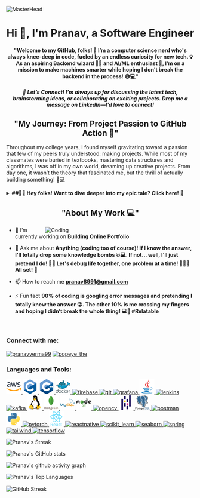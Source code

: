 ![MasterHead](https://camo.githubusercontent.com/4c3fd71b359cd5dfadc21247cde8f16ecbe5d41db8ac79ef28e3091ab02a8bef/68747470733a2f2f6d69722d73332d63646e2d63662e626568616e63652e6e65742f70726f6a6563745f6d6f64756c65732f6d61785f313230302f3831626234623136353638343031392e363430623630333864313333652e676966)
<h1 align="center">Hi 👋, I'm Pranav, a Software Engineer</h1>
<h4 align="center">"Welcome to my GitHub, folks! 🚀 I’m a computer science nerd who's always knee-deep in code, fueled by an endless curiosity for new tech. 💡 As an aspiring Backend wizard 🧙‍♂️ and AI/ML enthusiast 🤖, I’m on a mission to make machines smarter while hoping I don’t break the backend in the process! 😅💻"</h4>
  <h5 align="center">💬 Let’s Connect! I’m always up for discussing the latest tech, brainstorming ideas, or collaborating on exciting projects. Drop me a message on LinkedIn—I’d love to connect!</h5>
  
<h2 align="center">"My Journey: From Project Passion to GitHub Action 🚀"</h2>

Throughout my college years, I found myself gravitating toward a passion that few of my peers truly understood: making projects. While most of my classmates were buried in textbooks, mastering data structures and algorithms, I was off in my own world, dreaming up creative projects. From day one, it wasn’t the theory that fascinated me, but the thrill of actually building something! 🤖💻
   
   <details>
  <summary><b>##🕵️‍♂️ Hey folks! Want to dive deeper into my epic tale? Click here! 📖</b></summary>
     
I’ll never forget that first orientation session. It was my first glimpse into what college life had in store, and more importantly, it’s where I first heard the magical words: **placement drives**. 🚀 Apparently, when you went for job interviews, it wasn’t just about how well you could recite algorithmic solutions—projects mattered, too! And I was like, “Wait, projects? That’s my jam!” 🎉 So, I quickly realized this love for projects could actually be a huge advantage. Score! 🏆

From that moment on, I became the project-making machine. 🤖 In every semester, with every subject, there was always a Continuous Assessment (CA) that needed completing. And guess what? I was there, front and center, brainstorming new ways to turn even the most mundane assignments into a project that would catch someone’s eye. 💡 By the time I hit my final year (aka the **boss level**), where you had to complete a major project, I was ready for it. I’d already trained for this my whole college life. 🎯

The crazy thing? People noticed. Even though I was pretty new to coding back then (read: I was still figuring out why semicolons are so important 🤦‍♂️), I somehow managed to score well in all my subjects, and my professors appreciated my efforts. Yup, I was living that “straight A's while winging it” life. 😎 But hold up, it wasn’t all sunshine and rainbows. Behind my confident exterior, there was this *tiny little* problem… 

I was scared. Like, really scared. 🫣 I didn’t have the guts to share my projects with the world. While everyone else was happily posting their GitHub links like badges of honor, I was sitting there, quietly thinking, “What if they think it’s trash?” 🚮 So, yeah, I basically locked those projects away like they were some top-secret files, only showing them to my invigilators. If there was a “Project Vault” award, I would've won it hands down. 🏅

And so, time went on. I kept making more projects (I couldn’t stop—what can I say, it’s an addiction at this point 😜), but I never really shared them. Fast forward to today—I've completed my B.Tech, moved on with life, and *somehow* lost track of most of my earlier projects. 🙃 But recently, something pretty cool happened. I stumbled upon a few of them that I’d saved on my old laptop. 🖥️ Cue the nostalgia!

And then it hit me: *Why on earth was I hiding these?* 😳 Sure, they were simple, but so what? They were part of my journey, and every project told a story of how much I’d grown. Plus, it felt like a waste just letting them gather dust on my hard drive. So, I made a bold decision: I’m going to put them out there, on GitHub, one by one. 💪 

Let’s be real—some of them are basic AF 😅, but that’s okay! At the time, I was learning, experimenting, and trying out new things. I had projects from all sorts of areas—some were coding-based, others were, well, let's just say I even dipped into life sciences at one point 🧬. It was a wild ride. 🚴‍♂️

Now, I’ve started going through them again, bit by bit, reminiscing on what I did, tweaking a little here and there, and then proudly posting them online. 🎉 *Finally*! It’s funny—what I once saw as a fear is now more like a fun trip down memory lane, filled with learning curves, late nights, and lots of trial and error. My projects may have started small, but now they’re out there, ready to inspire someone else.

So yeah, here I am, sharing my journey. If I could go back and tell my younger self anything, it would be: *Dude, stop overthinking it! Just hit that publish button already!* 😜
   </details>
<h2 align="center">"About My Work 💻"</h2>
<img align="right" alt="Coding" width="400" src="https://cdn.dribbble.com/users/1162077/screenshots/3848914/programmer.gif" style="margin-left: 20px;">

- 🔭 I’m currently working on **Building Online Portfolio**

- 💬 Ask me about **Anything (coding too of course)! If I know the answer, I'll totally drop some knowledge bombs 💥💻. If not... well, I'll just pretend I do! 👀😂 Let's debug life together, one problem at a time! 🧑‍💻🚀 All set! 🎉**

- 📫 How to reach me **pranav8991@gmail.com**

- ⚡ Fun fact **90% of coding is googling error messages and pretending I totally knew the answer 😜. The other 10% is me crossing my fingers and hoping I didn’t break the whole thing! 💻🔧 #Relatable**

<p align="left"> <a href="https://twitter.com/" target="blank"><img src="https://img.shields.io/twitter/follow/?logo=twitter&style=for-the-badge" alt="" /></a> </p>
<h3 align="left">Connect with me:</h3>
<p align="left">
<a href="https://linkedin.com/in/pranavverma99" target="blank"><img align="center" src="https://raw.githubusercontent.com/rahuldkjain/github-profile-readme-generator/master/src/images/icons/Social/linked-in-alt.svg" alt="pranavverma99" height="30" width="40" /></a>
<a href="https://www.leetcode.com/popeye_the" target="blank"><img align="center" src="https://raw.githubusercontent.com/rahuldkjain/github-profile-readme-generator/master/src/images/icons/Social/leet-code.svg" alt="popeye_the" height="30" width="40" /></a>
</p>

<h3 align="left">Languages and Tools:</h3>
<p align="left"> <a href="https://aws.amazon.com" target="_blank" rel="noreferrer"> <img src="https://raw.githubusercontent.com/devicons/devicon/master/icons/amazonwebservices/amazonwebservices-original-wordmark.svg" alt="aws" width="40" height="40"/> </a> <a href="https://www.cprogramming.com/" target="_blank" rel="noreferrer"> <img src="https://raw.githubusercontent.com/devicons/devicon/master/icons/c/c-original.svg" alt="c" width="40" height="40"/> </a> <a href="https://www.w3schools.com/cpp/" target="_blank" rel="noreferrer"> <img src="https://raw.githubusercontent.com/devicons/devicon/master/icons/cplusplus/cplusplus-original.svg" alt="cplusplus" width="40" height="40"/> </a> <a href="https://www.docker.com/" target="_blank" rel="noreferrer"> <img src="https://raw.githubusercontent.com/devicons/devicon/master/icons/docker/docker-original-wordmark.svg" alt="docker" width="40" height="40"/> </a> <a href="https://firebase.google.com/" target="_blank" rel="noreferrer"> <img src="https://www.vectorlogo.zone/logos/firebase/firebase-icon.svg" alt="firebase" width="40" height="40"/> </a> <a href="https://git-scm.com/" target="_blank" rel="noreferrer"> <img src="https://www.vectorlogo.zone/logos/git-scm/git-scm-icon.svg" alt="git" width="40" height="40"/> </a> <a href="https://grafana.com" target="_blank" rel="noreferrer"> <img src="https://www.vectorlogo.zone/logos/grafana/grafana-icon.svg" alt="grafana" width="40" height="40"/> </a> <a href="https://www.java.com" target="_blank" rel="noreferrer"> <img src="https://raw.githubusercontent.com/devicons/devicon/master/icons/java/java-original.svg" alt="java" width="40" height="40"/> </a> <a href="https://www.jenkins.io" target="_blank" rel="noreferrer"> <img src="https://www.vectorlogo.zone/logos/jenkins/jenkins-icon.svg" alt="jenkins" width="40" height="40"/> </a> <a href="https://kafka.apache.org/" target="_blank" rel="noreferrer"> <img src="https://www.vectorlogo.zone/logos/apache_kafka/apache_kafka-icon.svg" alt="kafka" width="40" height="40"/> </a> <a href="https://www.linux.org/" target="_blank" rel="noreferrer"> <img src="https://raw.githubusercontent.com/devicons/devicon/master/icons/linux/linux-original.svg" alt="linux" width="40" height="40"/> </a> <a href="https://www.mongodb.com/" target="_blank" rel="noreferrer"> <img src="https://raw.githubusercontent.com/devicons/devicon/master/icons/mongodb/mongodb-original-wordmark.svg" alt="mongodb" width="40" height="40"/> </a> <a href="https://www.mysql.com/" target="_blank" rel="noreferrer"> <img src="https://raw.githubusercontent.com/devicons/devicon/master/icons/mysql/mysql-original-wordmark.svg" alt="mysql" width="40" height="40"/> </a> <a href="https://nodejs.org" target="_blank" rel="noreferrer"> <img src="https://raw.githubusercontent.com/devicons/devicon/master/icons/nodejs/nodejs-original-wordmark.svg" alt="nodejs" width="40" height="40"/> </a> <a href="https://opencv.org/" target="_blank" rel="noreferrer"> <img src="https://www.vectorlogo.zone/logos/opencv/opencv-icon.svg" alt="opencv" width="40" height="40"/> </a> <a href="https://pandas.pydata.org/" target="_blank" rel="noreferrer"> <img src="https://raw.githubusercontent.com/devicons/devicon/2ae2a900d2f041da66e950e4d48052658d850630/icons/pandas/pandas-original.svg" alt="pandas" width="40" height="40"/> </a> <a href="https://www.postgresql.org" target="_blank" rel="noreferrer"> <img src="https://raw.githubusercontent.com/devicons/devicon/master/icons/postgresql/postgresql-original-wordmark.svg" alt="postgresql" width="40" height="40"/> </a> <a href="https://postman.com" target="_blank" rel="noreferrer"> <img src="https://www.vectorlogo.zone/logos/getpostman/getpostman-icon.svg" alt="postman" width="40" height="40"/> </a> <a href="https://www.python.org" target="_blank" rel="noreferrer"> <img src="https://raw.githubusercontent.com/devicons/devicon/master/icons/python/python-original.svg" alt="python" width="40" height="40"/> </a> <a href="https://pytorch.org/" target="_blank" rel="noreferrer"> <img src="https://www.vectorlogo.zone/logos/pytorch/pytorch-icon.svg" alt="pytorch" width="40" height="40"/> </a> <a href="https://reactjs.org/" target="_blank" rel="noreferrer"> <img src="https://raw.githubusercontent.com/devicons/devicon/master/icons/react/react-original-wordmark.svg" alt="react" width="40" height="40"/> </a> <a href="https://reactnative.dev/" target="_blank" rel="noreferrer"> <img src="https://reactnative.dev/img/header_logo.svg" alt="reactnative" width="40" height="40"/> </a> <a href="https://scikit-learn.org/" target="_blank" rel="noreferrer"> <img src="https://upload.wikimedia.org/wikipedia/commons/0/05/Scikit_learn_logo_small.svg" alt="scikit_learn" width="40" height="40"/> </a> <a href="https://seaborn.pydata.org/" target="_blank" rel="noreferrer"> <img src="https://seaborn.pydata.org/_images/logo-mark-lightbg.svg" alt="seaborn" width="40" height="40"/> </a> <a href="https://spring.io/" target="_blank" rel="noreferrer"> <img src="https://www.vectorlogo.zone/logos/springio/springio-icon.svg" alt="spring" width="40" height="40"/> </a> <a href="https://tailwindcss.com/" target="_blank" rel="noreferrer"> <img src="https://www.vectorlogo.zone/logos/tailwindcss/tailwindcss-icon.svg" alt="tailwind" width="40" height="40"/> </a> <a href="https://www.tensorflow.org" target="_blank" rel="noreferrer"> <img src="https://www.vectorlogo.zone/logos/tensorflow/tensorflow-icon.svg" alt="tensorflow" width="40" height="40"/> </a> </p>

![Pranav's Streak](https://streak-stats.demolab.com?user=pranav8991&theme=radical&card_width=1080)

![Pranav's GitHub stats](https://github-readme-stats.vercel.app/api?username=pranav8991&show_icons=true&theme=radical&card_width=1080)

![Pranav's github activity graph](https://github-readme-activity-graph.vercel.app/graph?username=pranav8991&bg_color=000000&color=417e86&line=ff0000&point=948484&area=true&hide_border=true)

![Pranav's Top Languages](https://github-readme-stats.vercel.app/api/top-langs/?username=pranav8991&layout=compact&theme=radical&card_width=1080)

<p><img align="center" src="https://github-readme-streak-stats.herokuapp.com/?user=abhishekraj099&" alt="GitHub Streak" /></p>
